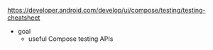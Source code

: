 https://developer.android.com/develop/ui/compose/testing/testing-cheatsheet

* goal
  * useful Compose testing APIs